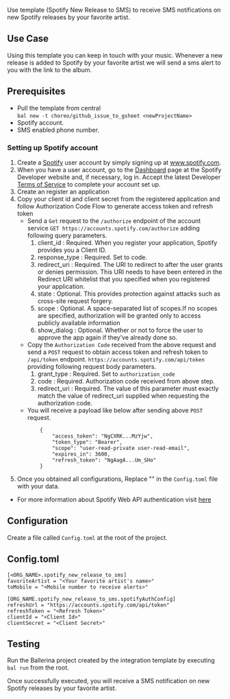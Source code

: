 Use template (Spotify New Release to SMS) to receive SMS notifications on new Spotify releases by your favorite artist. 

## Use Case

Using this template you can keep in touch with your music. Whenever a new release is added to Spotify by your favorite artist we will send a sms alert to you with the link to the album. 

## Prerequisites
* Pull the template from central  
  `bal new -t choreo/github_issue_to_gsheet <newProjectName>`
* Spotify account.
* SMS enabled phone number.


### Setting up Spotify account
1. Create a [Spotify](www.spotify.com) user account by simply signing up at www.spotify.com. 
2. When you have a user account, go to the [Dashboard](https://developer.spotify.com/dashboard/login) page at the Spotify Developer website and, if necessary, log in. Accept the latest Developer [Terms of Service](https://developer.spotify.com/terms/) to complete your account set up.
3. Create an register an application
4. Copy your client id and client secret from the registered application and follow Authorization Code Flow to generate access token and refresh token
    - Send a `Get` request to the `/authorize` endpoint of the account service `GET https://accounts.spotify.com/authorize` adding following query parameters. 
        1. client_id        : Required. When you register your application, Spotify provides you a Client ID.
        2. response_type    : Required. Set to code.
        3. redirect_uri     : Required. The URI to redirect to after the user grants or denies permission. This URI needs to have been entered in the Redirect URI whitelist that you specified when you registered your application.
        4. state            : Optional. This provides protection against attacks such as cross-site request forgery.
        5. scope            : Optional. A space-separated list of scopes.If no scopes are specified, authorization will be granted only to access publicly available information
        6. show_dialog      : Optional. Whether or not to force the user to approve the app again if they’ve already done so.
    - Copy the `Authorization Code` received from the above request and send a `POST` request to obtain access token and refresh token to `/api/token` endpoint. `https://accounts.spotify.com/api/token` providing following request body parameters.
        1. grant_type   : Required. Set to `authorization_code`
        2. code         : Required. Authorization code received from above step.
        3. redirect_uri : Required. The value of this parameter must exactly match the value of redirect_uri supplied when requesting the authorization code.
    - You will receive a payload like below after sending above `POST` request.
        ```
            {
                "access_token": "NgCXRK...MzYjw",
                "token_type": "Bearer",
                "scope": "user-read-private user-read-email",
                "expires_in": 3600,
                "refresh_token": "NgAagA...Um_SHo"
            }
        ```
5. Once you obtained all configurations, Replace "" in the `Config.toml` file with your data.
- For more information about Spotify Web API authentication visit [here](https://developer.spotify.com/documentation/general/guides/authorization-guide/)


## Configuration

Create a file called `Config.toml` at the root of the project.

## Config.toml 
```
[<ORG_NAME>.spotify_new_release_to_sms]
favoriteArtist = "<Your favorite artist's name>"
toMobile = "<Mobile number to receive alerts>"

[ORG_NAME.spotify_new_release_to_sms.spotifyAuthConfig]
refreshUrl = "https://accounts.spotify.com/api/token"
refreshToken = "<Refresh Token>"
clientId = "<Client Id>"
clientSecret = "<Client Secret>"
```

## Testing
Run the Ballerina project created by the integration template by executing `bal run` from the root.

Once successfully executed, you will receive a SMS notification on new Spotify releases by your favorite artist.
